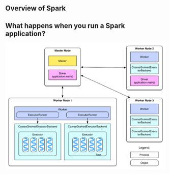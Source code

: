 ## Overview of Spark


## What happens when you run a Spark application?
![deploy](../../img/spark/deploy.png)